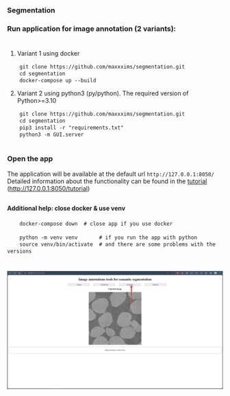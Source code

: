### Segmentation
### Run application for image annotation (2 variants):
#
   1) Variant 1 using docker
```
    git clone https://github.com/maxxxims/segmentation.git
    cd segmentation
    docker-compose up --build
```
2) Variant 2 using python3 (py/python). The required version of Python>=3.10
```
    git clone https://github.com/maxxxims/segmentation.git
    cd segmentation
    pip3 install -r "requirements.txt"
    python3 -m GUI.server
```
#
### Open the app

The application will be available at the default url 
`http://127.0.0.1:8050/ `<br> Detailed information about the functionality can be found in the  <a href="http://127.0.0.1:8050/tutorial">tutorial </a> (http://127.0.0.1:8050/tutorial)

##

#### Additional help: close docker & use venv
```
    docker-compose down  # close app if you use docker

    python -m venv venv       # if you run the app with python 
    source venv/bin/activate  # and there are some problems with the versions
```
#
#

![example](https://github.com/maxxxims/segmentation/blob/main/GUI/static/step2.png)
